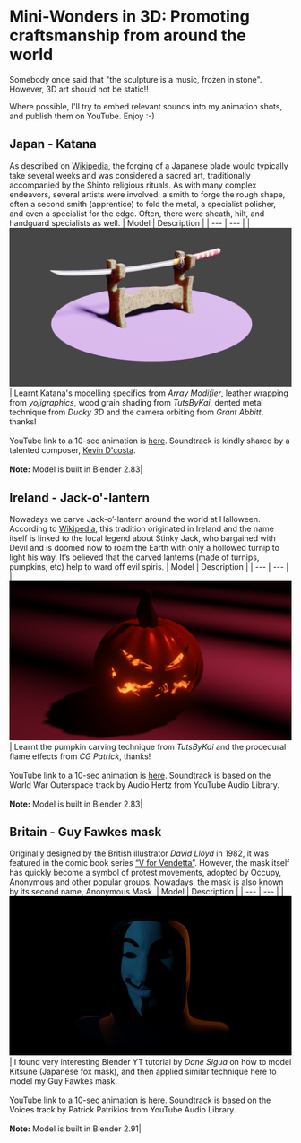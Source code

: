 # Mini-Wonders in 3D: Promoting craftsmanship from around the world
Somebody once said that "the sculpture is a music, frozen in stone". However, 3D art should not be static!!

Where possible, I'll try to embed relevant sounds into my animation shots, and publish them on YouTube. Enjoy :-)

## Japan - Katana
As described on [Wikipedia](https://en.wikipedia.org/wiki/Japanese_swordsmithing), the forging of a Japanese blade would typically take several weeks and was considered a sacred art, traditionally accompanied by the Shinto religious rituals. As with many complex endeavors, several artists were involved: a smith to forge the rough shape, often a second smith (apprentice) to fold the metal, a specialist polisher, and even a specialist for the edge. Often, there were sheath, hilt, and handguard specialists as well.
| Model | Description |
| --- | --- |
| ![Katana_Weapons](/images/Katana_static.png) | Learnt Katana's modelling specifics from *Array Modifier*, leather wrapping from *yojigraphics*, wood grain shading from *TutsByKai*, dented metal technique from *Ducky 3D* and the camera orbiting from *Grant Abbitt*, thanks! <br><br> YouTube link to a 10-sec animation is [here](https://youtu.be/Ej2Yfx-33Ns). Soundtrack is kindly shared by a talented composer, [Kevin D'costa](https://www.youtube.com/watch?v=TpJBgyieHdM). <br><br> **Note:** Model is built in Blender 2.83|

## Ireland - Jack-o'-lantern
Nowadays we carve Jack-o’-lantern around the world at Halloween. According to [Wikipedia](https://en.wikipedia.org/wiki/Jack-o%27-lantern), this tradition originated in Ireland and the name itself is linked to the local legend about Stinky Jack, who bargained with Devil and is doomed now to roam the Earth with only a hollowed turnip to light his way. It’s believed that the carved lanterns (made of turnips, pumpkins, etc) help to ward off evil spiris.
| Model | Description |
| --- | --- |
| ![Jack_o_Lantern](/images/Halloween.png) | Learnt the pumpkin carving technique from *TutsByKai* and the procedural flame effects from *CG Patrick*, thanks! <br><br> YouTube link to a 10-sec animation is [here](https://youtu.be/oAx9tpufpcM). Soundtrack is based on the World War Outerspace track by Audio Hertz from YouTube Audio Library. <br><br> **Note:** Model is built in Blender 2.83|


## Britain - Guy Fawkes mask
Originally designed by the British illustrator *David Lloyd* in 1982, it was featured in the comic book series [“V for Vendetta”](https://en.wikipedia.org/wiki/V_for_Vendetta). However, the mask itself has quickly become a symbol of protest movements, adopted by Occupy, Anonymous and other popular groups. Nowadays, the mask is also known by its second name, Anonymous Mask.
| Model | Description |
| --- | --- |
| ![Anonymous)Mask](/images/Anonymous_Mask_Static.png) | I found very interesting Blender YT tutorial by *Dane Sigua* on how to model Kitsune (Japanese fox mask), and then applied similar technique here to model my Guy Fawkes mask. <br><br> YouTube link to a 10-sec animation is [here](https://youtu.be/TO_BE_UPDATED). Soundtrack is based on the
Voices track by Patrick Patrikios from YouTube Audio Library. <br><br> **Note:** Model is built in Blender 2.91|
